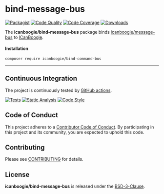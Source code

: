 # bind-message-bus

[![Packagist](https://img.shields.io/packagist/v/icanboogie/bind-command-bus.svg)](https://packagist.org/packages/icanboogie/bind-command-bus)
[![Code Quality](https://img.shields.io/scrutinizer/g/ICanBoogie/bind-command-bus.svg)](https://scrutinizer-ci.com/g/ICanBoogie/bind-command-bus)
[![Code Coverage](https://img.shields.io/coveralls/ICanBoogie/bind-command-bus.svg)](https://coveralls.io/r/ICanBoogie/bind-command-bus)
[![Downloads](https://img.shields.io/packagist/dt/icanboogie/bind-command-bus.svg)](https://packagist.org/packages/icanboogie/bind-command-bus)

The **icanboogie/bind-message-bus** package binds [icanboogie/message-bus][] to [ICanBoogie][].



#### Installation

```bash
composer require icanboogie/bind-command-bus
```



----------



## Continuous Integration

The project is continuously tested by [GitHub actions](https://github.com/ICanBoogie/Inflector/actions).

[![Tests](https://github.com/ICanBoogie/bind-command-bus/workflows/test/badge.svg?branch=master)](https://github.com/ICanBoogie/bind-command-bus/actions?query=workflow%3Atest)
[![Static Analysis](https://github.com/ICanBoogie/bind-command-bus/workflows/static-analysis/badge.svg?branch=master)](https://github.com/ICanBoogie/bind-command-bus/actions?query=workflow%3Astatic-analysis)
[![Code Style](https://github.com/ICanBoogie/bind-command-bus/workflows/code-style/badge.svg?branch=master)](https://github.com/ICanBoogie/bind-command-bus/actions?query=workflow%3Acode-style)



## Code of Conduct

This project adheres to a [Contributor Code of Conduct](CODE_OF_CONDUCT.md). By participating in
this project and its community, you are expected to uphold this code.



## Contributing

Please see [CONTRIBUTING](CONTRIBUTING.md) for details.



## License

**icanboogie/bind-message-bus** is released under the [BSD-3-Clause](LICENSE).



[ICanBoogie]:                   https://icanboogie.org/
[icanboogie/message-bus]:       https://github.com/ICanBoogie/MessageBus
